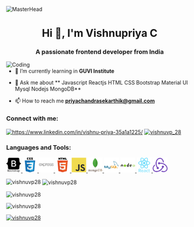 ![MasterHead](https://developers.giphy.com/branch/master/static/api-512d36c09662682717108a38bbb5c57d.gif) 
<h1 align="center">Hi 👋, I'm Vishnupriya C</h1>
<h3 align="center">A passionate frontend developer from India</h3>
<img align="right" alt="Coding" width="600" src="https://media.tenor.com/PP9v7VIs6R4AAAAd/scaler-create-impact.gif">



- 🌱 I’m currently learning in **GUVI Institute**

- 💬 Ask me about **
Javascript
Reactjs
HTML
CSS
Bootstrap
Material UI
Mysql
Nodejs
MongoDB**

- 📫 How to reach me **priyachandrasekarthik@gmail.com**

<h3 align="left">Connect with me:</h3>
<p align="left">
<a href="https://linkedin.com/in/https://www.linkedin.com/in/vishnu-priya-35a1a1225/" target="blank"><img align="center" src="https://raw.githubusercontent.com/rahuldkjain/github-profile-readme-generator/master/src/images/icons/Social/linked-in-alt.svg" alt="https://www.linkedin.com/in/vishnu-priya-35a1a1225/" height="30" width="40" /></a>
<a href="https://instagram.com/vishnuvp_28" target="blank"><img align="center" src="https://raw.githubusercontent.com/rahuldkjain/github-profile-readme-generator/master/src/images/icons/Social/instagram.svg" alt="vishnuvp_28" height="30" width="40" /></a>
</p>

<h3 align="left">Languages and Tools:</h3>
<p align="left"> <a href="https://getbootstrap.com" target="_blank" rel="noreferrer"> <img src="https://raw.githubusercontent.com/devicons/devicon/master/icons/bootstrap/bootstrap-plain-wordmark.svg" alt="bootstrap" width="40" height="40"/> </a> <a href="https://www.w3schools.com/css/" target="_blank" rel="noreferrer"> <img src="https://raw.githubusercontent.com/devicons/devicon/master/icons/css3/css3-original-wordmark.svg" alt="css3" width="40" height="40"/> </a> <a href="https://expressjs.com" target="_blank" rel="noreferrer"> <img src="https://raw.githubusercontent.com/devicons/devicon/master/icons/express/express-original-wordmark.svg" alt="express" width="40" height="40"/> </a> <a href="https://www.w3.org/html/" target="_blank" rel="noreferrer"> <img src="https://raw.githubusercontent.com/devicons/devicon/master/icons/html5/html5-original-wordmark.svg" alt="html5" width="40" height="40"/> </a> <a href="https://developer.mozilla.org/en-US/docs/Web/JavaScript" target="_blank" rel="noreferrer"> <img src="https://raw.githubusercontent.com/devicons/devicon/master/icons/javascript/javascript-original.svg" alt="javascript" width="40" height="40"/> </a> <a href="https://www.mongodb.com/" target="_blank" rel="noreferrer"> <img src="https://raw.githubusercontent.com/devicons/devicon/master/icons/mongodb/mongodb-original-wordmark.svg" alt="mongodb" width="40" height="40"/> </a> <a href="https://www.mysql.com/" target="_blank" rel="noreferrer"> <img src="https://raw.githubusercontent.com/devicons/devicon/master/icons/mysql/mysql-original-wordmark.svg" alt="mysql" width="40" height="40"/> </a> <a href="https://nodejs.org" target="_blank" rel="noreferrer"> <img src="https://raw.githubusercontent.com/devicons/devicon/master/icons/nodejs/nodejs-original-wordmark.svg" alt="nodejs" width="40" height="40"/> </a> <a href="https://reactjs.org/" target="_blank" rel="noreferrer"> <img src="https://raw.githubusercontent.com/devicons/devicon/master/icons/react/react-original-wordmark.svg" alt="react" width="40" height="40"/> </a> <a href="https://redux.js.org" target="_blank" rel="noreferrer"> <img src="https://raw.githubusercontent.com/devicons/devicon/master/icons/redux/redux-original.svg" alt="redux" width="40" height="40"/> </a> </p>

<p><img align="left" src="https://github-readme-stats.vercel.app/api/top-langs?username=vishnuvp28&show_icons=true&locale=en&layout=compact" alt="vishnuvp28" /></p>

<p>&nbsp;<img align="center" src="https://github-readme-stats.vercel.app/api?username=vishnuvp28&show_icons=true&locale=en" alt="vishnuvp28" /></p>

<p><img align="center" src="https://github-readme-streak-stats.herokuapp.com/?user=vishnuvp28&" alt="vishnuvp28" /></p>
<p align="left"> <img src="https://komarev.com/ghpvc/?username=vishnuvp28&label=Profile%20views&color=0e75b6&style=flat" alt="vishnuvp28" /> </p>

<p align="left"> <a href="https://github.com/ryo-ma/github-profile-trophy"><img src="https://github-profile-trophy.vercel.app/?username=vishnuvp28" alt="vishnuvp28" /></a> </p>
